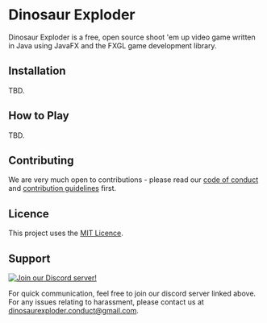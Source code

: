 # Dinosaur Exploder

Dinosaur Exploder is a free, open source shoot 'em up video game written in Java using JavaFX and the FXGL game development library. 

## Installation

TBD. 

## How to Play

TBD. 

## Contributing

We are very much open to contributions - please read our [code of conduct](https://github.com/dylan-power/dinosaur-exploder/blob/main/CODE_OF_CONDUCT.md) and [contribution guidelines](https://github.com/dylan-power/dinosaur-exploder/blob/main/CONTRIBUTING.md) first. 

## Licence

This project uses the [MIT Licence](https://github.com/dylan-power/dinosaur-exploder/blob/main/LICENSE).

## Support

[![Join our Discord server!](https://invidget.switchblade.xyz/KkgMYbrNPz)](https://discord.gg/KkgMYbrNPz)

For quick communication, feel free to join our discord server linked above. For any issues relating to harassment, please contact us at
dinosaurexploder.conduct@gmail.com.
